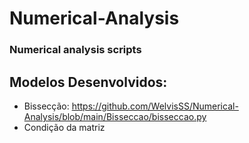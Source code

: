 # Numerical-Analysis
### Numerical analysis scripts
## Modelos Desenvolvidos:
- Bissecção: https://github.com/WelvisSS/Numerical-Analysis/blob/main/Bisseccao/bisseccao.py
- Condição da matriz
